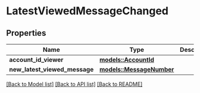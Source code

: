 # LatestViewedMessageChanged

## Properties

Name | Type | Description | Notes
------------ | ------------- | ------------- | -------------
**account_id_viewer** | [**models::AccountId**](AccountId.md) |  | 
**new_latest_viewed_message** | [**models::MessageNumber**](MessageNumber.md) |  | 

[[Back to Model list]](../README.md#documentation-for-models) [[Back to API list]](../README.md#documentation-for-api-endpoints) [[Back to README]](../README.md)


